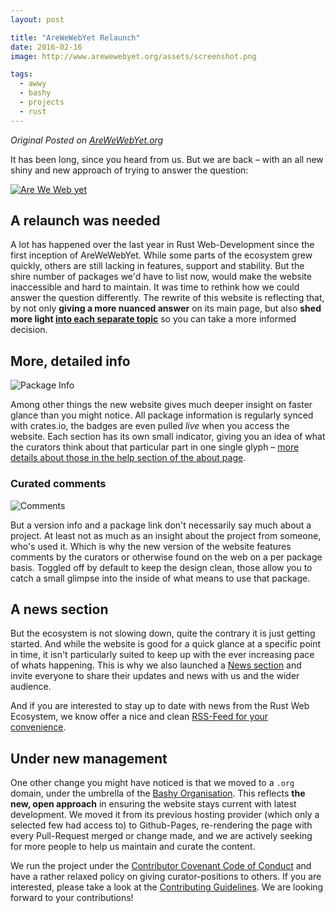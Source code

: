 ```yaml
---
layout: post

title: "AreWeWebYet Relaunch"
date: 2016-02-16
image: http://www.arewewebyet.org/assets/screenshot.png

tags:
  - awwy
  - bashy
  - projects
  - rust
---
```


_Original Posted on [AreWeWebYet.org](http://www.arewewebyet.org/news/2016/02/16/we-are-back-baby/)_

It has been long, since you heard from us. But we are back – with an all new shiny and new approach of trying to answer the question:

[![Are We Web yet](http://www.arewewebyet.org/assets/screenshot.png)](http://www.arewewebyet.org/)


## A relaunch was needed

A lot has happened over the last year in Rust Web-Development since the first inception of AreWeWebYet. While some parts of the ecosystem grew quickly, others are still lacking in features, support and stability. But the shire number of packages we'd have to list now, would make the website inaccessible and hard to maintain. It was time to rethink how we could answer the question differently. The rewrite of this website is reflecting that, by not only **giving a more nuanced answer** on its main page, but also **shed more light [into each separate topic](http://www.arewewebyet.org/topics/)** so you can take a more informed decision.

## More, detailed info

![Package Info](http://www.arewewebyet.org/assets/about/package-info.png)

Among other things the new website gives much deeper insight on faster glance than you might notice. All package information is regularly synced with crates.io, the badges are even pulled _live_ when you access the website. Each section has its own small indicator, giving you an idea of what the curators think about that particular part in one single glyph – [more details about those in the help section of the about page](http://www.arewewebyet.org/about/#how-to-use-the-site).



### Curated comments

![Comments](http://www.arewewebyet.org/assets/about/comments-shown.png)

But a version info and a package link don't necessarily say much about a project. At least not as much as an insight about the project from someone, who's used it. Which is why the new version of the website features comments by the curators or otherwise found on the web on a per package basis. Toggled off by default to keep the design clean, those allow you to catch a small glimpse into the inside of what means to use that package.


## A news section

But the ecosystem is not slowing down, quite the contrary it is just getting started. And while the website is good for a quick glance at a specific point in time, it isn't particularly suited to keep up with the ever increasing pace of whats happening. This is why we also launched a [News section](http://www.arewewebyet.org/news/) and invite everyone to share their updates and news with us and the wider audience.

And if you are interested to stay up to date with news from the Rust Web Ecosystem, we know offer a nice and clean [RSS-Feed for your convenience](http://www.arewewebyet.org/atom.xml).

## Under new management

One other change you might have noticed is that we moved to a  `.org` domain, under the umbrella of the [Bashy Organisation](http://bashy.io/). This reflects **the new, open approach** in ensuring the website stays current with latest development. We moved it from its previous hosting provider (which only a selected few had access to) to Github-Pages, re-rendering the page with every Pull-Request merged or change made, and we are actively seeking for more people to help us maintain and curate the content.

We run the project under the [Contributor Covenant Code of Conduct](https://github.com/bashyHQ/arewewebyet/blob/gh-pages/CODE_OF_CONDUCT.md) and have a rather relaxed policy on giving curator-positions to others. If you are interested, please take a  look at the [Contributing Guidelines](https://github.com/bashyHQ/arewewebyet/blob/gh-pages/CONTRIBUTING.md). We are looking forward to your contributions!
